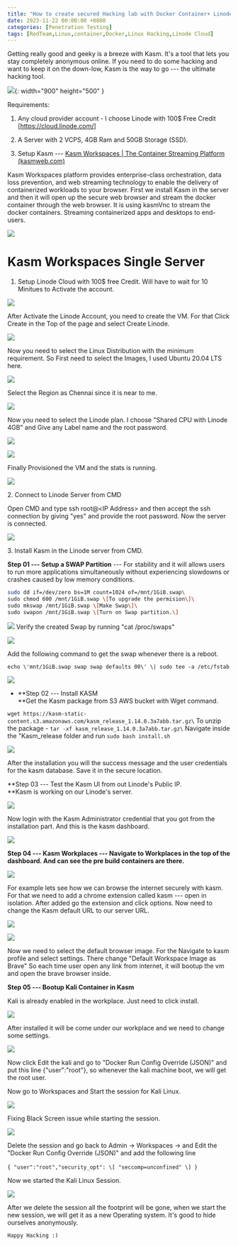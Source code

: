 ```yaml
---
title: "How to create secured Hacking lab with Docker Container+ Linode Cloud"
date: 2023-11-22 00:00:00 +0800
categories: [Penetration Testing]
tags: [RedTeam,Linux,container,Docker,Linux Hacking,Linode Cloud]
---
```



Getting really good and geeky is a breeze with Kasm. It's a tool that
lets you stay completely anonymous online. If you need to do some
hacking and want to keep it on the down-low, Kasm is the way to go ---
the ultimate hacking tool.

![](/assets/linode/media/image1.jpeg){: width="900" height="500" }

Requirements:

1.  Any cloud provider account - I choose Linode with 100\$ Free Credit
    \[<https://cloud.linode.com/>\]

2.  A Server with 2 VCPS, 4GB Ram and 50GB Storage (SSD).

3.  Setup Kasm --- [Kasm Workspaces \| The Container Streaming Platform
    (kasmweb.com)](https://kasmweb.com/)

Kasm Workspaces platform provides enterprise-class orchestration, data
loss prevention, and web streaming technology to enable the delivery of
containerized workloads to your browser. First we install Kasm in the
server and then it will open up the secure web browser and stream the
docker container through the web browser. It is using kasmVnc to stream
the docker containers. Streaming containerized apps and desktops to
end-users.

![](/assets/linode/media/image2.png)

# Kasm Workspaces Single Server

1.  Setup Linode Cloud with 100\$ free Credit. Will have to wait for 10
    Minitues to Activate the account.

![](/assets/linode/media/image3.png)

After Activate the Linode Account, you need to create the VM. For that
Click Create in the Top of the page and select Create Linode.

![](/assets/linode/media/image4.png)

Now you need to select the Linux Distribution with the minimum
requirement. So First need to select the Images, I used Ubuntu 20.04 LTS
here.

![](/assets/linode/media/image5.png)

Select the Region as Chennai since it is near to me.

![](/assets/linode/media/image6.png)

Now you need to select the Linode plan. I choose "Shared CPU with Linode
4GB" and Give any Label name and the root password.

![](/assets/linode/media/image7.png)

![](/assets/linode/media/image8.png)

Finally Provisioned the VM and the stats is running.

![](/assets/linode/media/image9.png)

 2\. Connect to Linode Server from CMD

Open CMD and type ssh root@\<IP Address\> and then accept the ssh
connection by giving "yes" and provide the root password. Now the server
is connected.

![](/assets/linode/media/image10.png)

3\. Install Kasm in the Linode server from CMD.

**Step 01 --- Setup a SWAP Partition** --- For stability and it will
allows users to run more applications simultaneously without
experiencing slowdowns or crashes caused by low memory conditions.

```bash
sudo dd if=/dev/zero bs=1M count=1024 of=/mnt/1GiB.swap\
sudo chmod 600 /mnt/1GiB.swap \[To upgrade the permision\]\
sudo mkswap /mnt/1GiB.swap \[Make Swap\]\
sudo swapon /mnt/1GiB.swap \[Turn on Swap partition.\]
```
![](/assets/linode/media/image11.png)
Verify the created Swap by running "cat /proc/swaps"

![](/assets/linode/media/image12.png)

Add the following command to get the swap whenever there is a reboot.

``` echo \'mnt/1GiB.swap swap swap defaults 00\' \| sudo tee -a /etc/fstab ```

![](/assets/linode/media/image13.png)

-   **Step 02 --- Install KASM\
    **Get the Kasm package from S3 AWS bucket with Wget command.

``` wget https://kasm-static-content.s3.amazonaws.com/kasm_release_1.14.0.3a7abb.tar.gz\ ```
To unzip the package - ``` tar -xf kasm_release_1.14.0.3a7abb.tar.gz\ ```
Navigate inside the \"Kasm_release folder and run ``` sudo bash install.sh ```

![](/assets/linode/media/image14.png)

After the installation you will the success message and the user
credentials for the kasm database. Save it in the secure location.

**Step 03 --- Test the Kasm UI from out Linode's Public IP.\
**Kasm is working on our Linode's server.

![](/assets/linode/media/image15.png)

Now login with the Kasm Administrator credential that you got from the installation part. And this is the kasm dashboard.

![](/assets/linode/media/image16.png)

**Step 04 --- Kasm Workplaces --- Navigate to Workplaces in the top of
the dashboard. And can see the pre build containers are there.**

![](/assets/linode/media/image17.png)

For example lets see how we can browse the internet securely with kasm.
For that we need to add a chrome extension called kasm --- open in
isolation. After added go the extension and click options. Now need to
change the Kasm default URL to our server URL.

![](/assets/linode/media/image18.png)

![](/assets/linode/media/image19.png)

Now we need to select the default browser image. For the Navigate to
kasm profile and select settings. There change "Default Workspace Image
as Brave" So each time user open any link from internet, it will bootup
the vm and open the brave browser inside.

**Step 05 --- Bootup Kali Container in Kasm**

Kali is already enabled in the workplace. Just need to click install.

![](/assets/linode/media/image20.png)

After installed it will be come under our workplace and we need to
change some settings.

![](/assets/linode/media/image21.png)

Now click Edit the kali and go to "Docker Run Config Override (JSON)"
and put this line {"user":"root"}, so whenever the kali machine boot, we
will get the root user.

Now go to Workspaces and Start the session for Kali Linux.

![](/assets/linode/media/image22.png)

Fixing Black Screen issue while starting the session.

![](/assets/linode/media/image23.png)

Delete the session and go back to Admin -\> Workspaces -\> and Edit the
"Docker Run Config Override (JSON)" and add the following line\
\
``` { "user":"root","security_opt": \[ "seccomp=unconfined" \] } ```

Now we started the Kali Linux Session.

![](/assets/linode/media/image24.png)

After we delete the session all the footprint will be gone, when we start the new session, we will get it as a new Operating system. It's good to hide ourselves anonymously.


```Happy Hacking :) ```